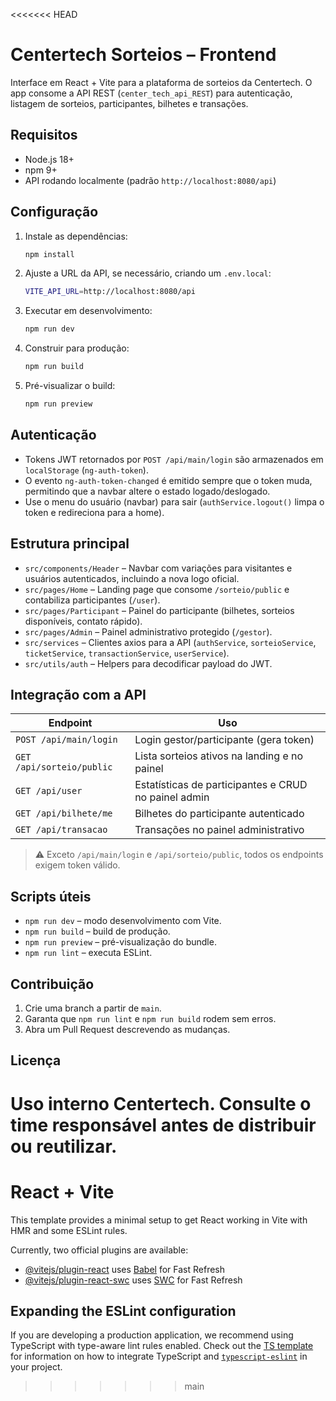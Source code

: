 <<<<<<< HEAD
# Centertech Sorteios – Frontend

Interface em React + Vite para a plataforma de sorteios da Centertech. O app consome a API REST (`center_tech_api_REST`) para autenticação, listagem de sorteios, participantes, bilhetes e transações.

## Requisitos

- Node.js 18+
- npm 9+
- API rodando localmente (padrão `http://localhost:8080/api`)

## Configuração

1. Instale as dependências:

   ```bash
   npm install
   ```

2. Ajuste a URL da API, se necessário, criando um `.env.local`:

   ```bash
   VITE_API_URL=http://localhost:8080/api
   ```

3. Executar em desenvolvimento:

   ```bash
   npm run dev
   ```

4. Construir para produção:

   ```bash
   npm run build
   ```

5. Pré-visualizar o build:

   ```bash
   npm run preview
   ```

## Autenticação

- Tokens JWT retornados por `POST /api/main/login` são armazenados em `localStorage` (`ng-auth-token`).
- O evento `ng-auth-token-changed` é emitido sempre que o token muda, permitindo que a navbar altere o estado logado/deslogado.
- Use o menu do usuário (navbar) para sair (`authService.logout()` limpa o token e redireciona para a home).

## Estrutura principal

- `src/components/Header` – Navbar com variações para visitantes e usuários autenticados, incluindo a nova logo oficial.
- `src/pages/Home` – Landing page que consome `/sorteio/public` e contabiliza participantes (`/user`).
- `src/pages/Participant` – Painel do participante (bilhetes, sorteios disponíveis, contato rápido).
- `src/pages/Admin` – Painel administrativo protegido (`/gestor`).
- `src/services` – Clientes axios para a API (`authService`, `sorteioService`, `ticketService`, `transactionService`, `userService`).
- `src/utils/auth` – Helpers para decodificar payload do JWT.

## Integração com a API

| Endpoint | Uso |
| --- | --- |
| `POST /api/main/login` | Login gestor/participante (gera token) |
| `GET /api/sorteio/public` | Lista sorteios ativos na landing e no painel |
| `GET /api/user` | Estatísticas de participantes e CRUD no painel admin |
| `GET /api/bilhete/me` | Bilhetes do participante autenticado |
| `GET /api/transacao` | Transações no painel administrativo |

> ⚠️ Exceto `/api/main/login` e `/api/sorteio/public`, todos os endpoints exigem token válido.

## Scripts úteis

- `npm run dev` – modo desenvolvimento com Vite.
- `npm run build` – build de produção.
- `npm run preview` – pré-visualização do bundle.
- `npm run lint` – executa ESLint.

## Contribuição

1. Crie uma branch a partir de `main`.
2. Garanta que `npm run lint` e `npm run build` rodem sem erros.
3. Abra um Pull Request descrevendo as mudanças.

## Licença

Uso interno Centertech. Consulte o time responsável antes de distribuir ou reutilizar.
=======
# React + Vite

This template provides a minimal setup to get React working in Vite with HMR and some ESLint rules.

Currently, two official plugins are available:

- [@vitejs/plugin-react](https://github.com/vitejs/vite-plugin-react/blob/main/packages/plugin-react) uses [Babel](https://babeljs.io/) for Fast Refresh
- [@vitejs/plugin-react-swc](https://github.com/vitejs/vite-plugin-react/blob/main/packages/plugin-react-swc) uses [SWC](https://swc.rs/) for Fast Refresh

## Expanding the ESLint configuration

If you are developing a production application, we recommend using TypeScript with type-aware lint rules enabled. Check out the [TS template](https://github.com/vitejs/vite/tree/main/packages/create-vite/template-react-ts) for information on how to integrate TypeScript and [`typescript-eslint`](https://typescript-eslint.io) in your project.
>>>>>>> main

